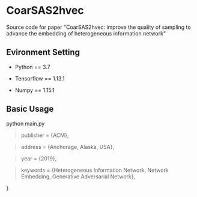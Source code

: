 # CoarSAS2hvec
Source code for paper "CoarSAS2hvec: improve the quality of sampling to advance the embedding of heterogeneous information network"

## Evironment Setting

* Python == 3.7

* Tensorflow == 1.13.1

* Numpy == 1.15.1


## Basic Usage 

python main.py
 
> publisher = {ACM},

> address = {Anchorage, Alaska, USA},

> year = {2019},

> keywords = {Heterogeneous Information Network, Network Embedding, Generative Adversarial Network},
 
}
